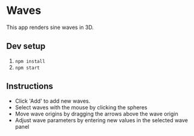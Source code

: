 # Waves

This app renders sine waves in 3D. 

## Dev setup

1. `npm install`
2. `npm start`

## Instructions

* Click 'Add' to add new waves.
* Select waves with the mouse by clicking the spheres
* Move wave origins by dragging the arrows above the wave origin
* Adjust wave parameters by entering new values in the selected wave panel
